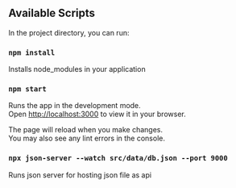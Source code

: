 ## Available Scripts

In the project directory, you can run:

### `npm install`

Installs node_modules in your application

### `npm start`

Runs the app in the development mode.\
Open [http://localhost:3000](http://localhost:3000) to view it in your browser.

The page will reload when you make changes.\
You may also see any lint errors in the console.

### `npx json-server --watch src/data/db.json --port 9000`

Runs json server for hosting json file as api
